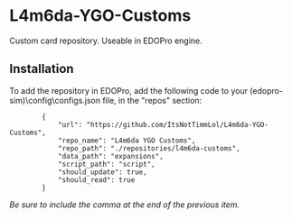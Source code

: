 # L4m6da-YGO-Customs
Custom card repository. Useable in EDOPro engine.

## Installation
To add the repository in EDOPro, add the following code to your (edopro-sim)\config\configs.json file, in the "repos" section:  

```
		{  
			"url": "https://github.com/ItsNotTimmLol/L4m6da-YGO-Customs",  
			"repo_name": "L4m6da YGO Customs",  
			"repo_path": "./repositories/l4m6da-customs",  
			"data_path": "expansions",
			"script_path": "script",
			"should_update": true,  
			"should_read": true  
		}
```

*Be sure to include the comma at the end of the previous item.*
